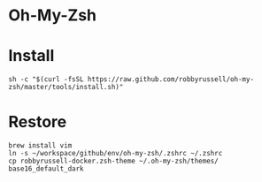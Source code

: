 # Oh-My-Zsh

# Install

```
sh -c "$(curl -fsSL https://raw.github.com/robbyrussell/oh-my-zsh/master/tools/install.sh)"
```

# Restore
```
brew install vim
ln -s ~/workspace/github/env/oh-my-zsh/.zshrc ~/.zshrc
cp robbyrussell-docker.zsh-theme ~/.oh-my-zsh/themes/
base16_default_dark
```
